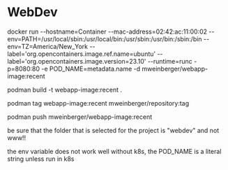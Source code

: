 # WebDev

docker run --hostname=Container --mac-address=02:42:ac:11:00:02 --env=PATH=/usr/local/sbin:/usr/local/bin:/usr/sbin:/usr/bin:/sbin:/bin --env=TZ=America/New_York --label='org.opencontainers.image.ref.name=ubuntu' --label='org.opencontainers.image.version=23.10' --runtime=runc -p=8080:80 -e POD_NAME=metadata.name -d mweinberger/webapp-image:recent

podman build -t webapp-image:recent .

podman tag webapp-image:recent mweinberger/repository:tag

podman push mweinberger/webapp-image:recent 

be sure that the folder that is selected for the project is "webdev" and not www!!

the env variable does not work well without k8s, the POD_NAME is a literal string unless run in k8s